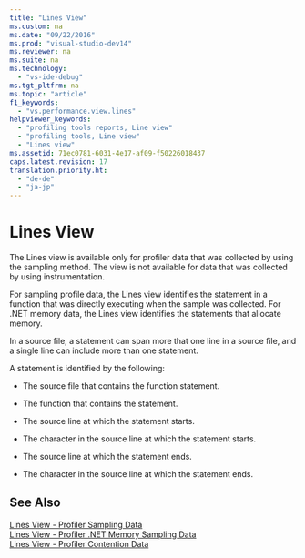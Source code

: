```yaml
---
title: "Lines View"
ms.custom: na
ms.date: "09/22/2016"
ms.prod: "visual-studio-dev14"
ms.reviewer: na
ms.suite: na
ms.technology: 
  - "vs-ide-debug"
ms.tgt_pltfrm: na
ms.topic: "article"
f1_keywords: 
  - "vs.performance.view.lines"
helpviewer_keywords: 
  - "profiling tools reports, Line view"
  - "profiling tools, Line view"
  - "Lines view"
ms.assetid: 71ec0781-6031-4e17-af09-f50226018437
caps.latest.revision: 17
translation.priority.ht: 
  - "de-de"
  - "ja-jp"
---
```

# Lines View
The Lines view is available only for profiler data that was collected by using the sampling method. The view is not available for data that was collected by using instrumentation.  
  
 For sampling profile data, the Lines view identifies the statement in a function that was directly executing when the sample was collected. For .NET memory data, the Lines view identifies the statements that allocate memory.  
  
 In a source file, a statement can span more that one line in a source file, and a single line can include more than one statement.  
  
 A statement is identified by the following:  
  
-   The source file that contains the function statement.  
  
-   The function that contains the statement.  
  
-   The source line at which the statement starts.  
  
-   The character in the source line at which the statement starts.  
  
-   The source line at which the statement ends.  
  
-   The character in the source line at which the statement ends.  
  
## See Also  
 [Lines View - Profiler Sampling Data](../vs140/lines-view---sampling-data.md)   
 [Lines View - Profiler .NET Memory Sampling Data](../vs140/lines-view---.net-memory-sampling-data.md)   
 [Lines View - Profiler Contention Data](../vs140/lines-view---contention-data.md)